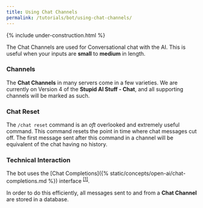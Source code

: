 ```yaml
---
title: Using Chat Channels
permalink: /tutorials/bot/using-chat-channels/
---
```


{% include under-construction.html %}

The Chat Channels are used for Conversational chat with the AI. This is useful when your inputs are **small** to **medium** in length.

### Channels
The **Chat Channels** in many servers come in a few varieties. We are currently on Version 4 of the **Stupid AI Stuff - Chat**, and all supporting channels will be marked as such.

### Chat Reset
The `/chat reset` command is an *oft* overlooked and extremely useful command. This command resets the point in time where chat messages cut off. The first message sent after this command in a channel will be equivalent of the chat having no history.


### Technical Interaction
The bot uses the [Chat Completions]({% static/concepts/open-ai/chat-completions.md %}) interface <sup>[[1]](#security)</sup>.

In order to do this efficiently, all messages sent to and from a **Chat Channel** are stored in a database.

